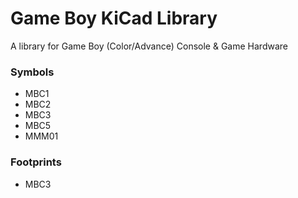 # Game Boy KiCad Library
A library for Game Boy (Color/Advance) Console &amp; Game Hardware

### Symbols

- MBC1
- MBC2
- MBC3
- MBC5
- MMM01


### Footprints

- MBC3
